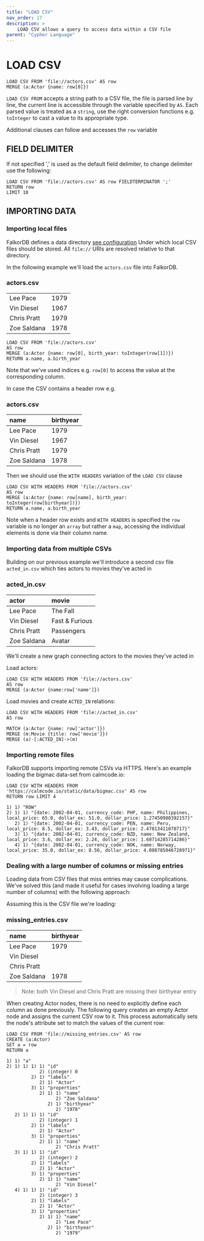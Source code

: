 ```yaml
---
title: "LOAD CSV"
nav_order: 17
description: >
    LOAD CSV allows a query to access data within a CSV file
parent: "Cypher Language"
---
```


# LOAD CSV

```cypher
LOAD CSV FROM 'file://actors.csv' AS row
MERGE (a:Actor {name: row[0]})
```

`LOAD CSV FROM` accepts a string path to a CSV file,
the file is parsed line by line, the current line is accessible through the 
variable specified by `AS`. Each parsed value is treated as a `string`, use
the right conversion functions e.g. `toInteger` to cast a value to its
appropriate type.

Additional clauses can follow and accesses the `row` variable

## FIELD DELIMITER

If not specified ',' is used as the default field delimiter,
to change delimiter use the following:

```cypher
LOAD CSV FROM 'file://actors.csv' AS row FIELDTERMINATOR ';'
RETURN row
LIMIT 10
```

## IMPORTING DATA

### Importing local files

FalkorDB defines a data directory [see configuration](../configuration#import_folder)
Under which local CSV files should be stored. All `file://` URIs are resolved
relative to that directory.

In the following example we'll load the `actors.csv` file into FalkorDB.

### actors.csv

|                |           |
| ---------------|-----------|
| Lee Pace       | 1979      | 
| Vin Diesel     | 1967      |
| Chris Pratt    | 1979      |
| Zoe Saldana    | 1978      |

```cypher
LOAD CSV FROM 'file://actors.csv'
AS row
MERGE (a:Actor {name: row[0], birth_year: toInteger(row[1])})
RETURN a.name, a.birth_year
```

Note that we've used indices e.g. `row[0]` to access the value at the corresponding
column.

In case the CSV contains a header row e.g.

### actors.csv

| name           | birthyear |
| :--------------| :---------|
| Lee Pace       | 1979      | 
| Vin Diesel     | 1967      |
| Chris Pratt    | 1979      |
| Zoe Saldana    | 1978      |

Then we should use the `WITH HEADERS` variation of the `LOAD CSV` clause

```cypher
LOAD CSV WITH HEADERS FROM 'file://actors.csv'
AS row
MERGE (a:Actor {name: row[name], birth_year: toInteger(row[birthyear])})
RETURN a.name, a.birth_year
```

Note when a header row exists and `WITH HEADERS` is specified the `row` variable
is no longer an `array` but rather a `map`, accessing the individual elements
is done via their column name.


### Importing data from multiple CSVs

Building on our previous example we'll introduce a second csv file `acted_in.csv`
which ties actors to movies they've acted in


### acted_in.csv

| actor          | movie          |
| :--------------| :--------------|
| Lee Pace       | The Fall       | 
| Vin Diesel     | Fast & Furious |
| Chris Pratt    | Passengers     |
| Zoe Saldana    | Avatar         |


We'll create a new graph connecting actors to the movies they've acted in

Load actors:

```cypher
LOAD CSV WITH HEADERS FROM 'file://actors.csv'
AS row
MERGE (a:Actor {name:row['name']})
```

Load movies and create `ACTED_IN` relations:

```cypher
LOAD CSV WITH HEADERS FROM 'file://acted_in.csv'
AS row

MATCH (a:Actor {name: row['actor']})
MERGE (m:Movie {title: row['movie']})
MERGE (a)-[:ACTED_IN]->(m)
```

### Importing remote files

FalkorDB supports importing remote CSVs via HTTPS.
Here's an example loading the bigmac data-set from calmcode.io:

```cypher
LOAD CSV WITH HEADERS FROM 'https://calmcode.io/static/data/bigmac.csv' AS row
RETURN row LIMIT 4

1) 1) "ROW"
2) 1) 1) "{date: 2002-04-01, currency_code: PHP, name: Philippines, local_price: 65.0, dollar_ex: 51.0, dollar_price: 1.27450980392157}"
   2) 1) "{date: 2002-04-01, currency_code: PEN, name: Peru, local_price: 8.5, dollar_ex: 3.43, dollar_price: 2.47813411078717}"
   3) 1) "{date: 2002-04-01, currency_code: NZD, name: New Zealand, local_price: 3.6, dollar_ex: 2.24, dollar_price: 1.60714285714286}"
   4) 1) "{date: 2002-04-01, currency_code: NOK, name: Norway, local_price: 35.0, dollar_ex: 8.56, dollar_price: 4.088785046728971}"
```

### Dealing with a large number of columns or missing entries

Loading data from CSV files that miss entries may cause complications.
We've solved this (and made it useful for cases involving loading a large number of columns)
with the following approach:

Assuming this is the CSV file we're loading:


### missing_entries.csv

| name           | birthyear |
| :--------------| :---------|
| Lee Pace       | 1979      |
| Vin Diesel     |           |
| Chris Pratt    |           |
| Zoe Saldana    | 1978      |

>Note: both Vin Diesel and Chris Pratt are missing their birthyear entry

When creating Actor nodes, there is no need to explicitly define each column as done previously.
The following query creates an empty Actor node and assigns the current CSV row to it.
This process automatically sets the node's attribute set to match the values of the current row:

```cypher
LOAD CSV FROM 'file://missing_entries.csv' AS row
CREATE (a:Actor)
SET a = row
RETURN a

1) 1) "a"
2) 1) 1) 1) 1) "id"
            2) (integer) 0
         2) 1) "labels"
            2) 1) "Actor"
         3) 1) "properties"
            2) 1) 1) "name"
                  2) "Zoe Saldana"
               2) 1) "birthyear"
                  2) "1978"
   2) 1) 1) 1) "id"
            2) (integer) 1
         2) 1) "labels"
            2) 1) "Actor"
         3) 1) "properties"
            2) 1) 1) "name"
                  2) "Chris Pratt"
   3) 1) 1) 1) "id"
            2) (integer) 2
         2) 1) "labels"
            2) 1) "Actor"
         3) 1) "properties"
            2) 1) 1) "name"
                  2) "Vin Diesel"
   4) 1) 1) 1) "id"
            2) (integer) 3
         2) 1) "labels"
            2) 1) "Actor"
         3) 1) "properties"
            2) 1) 1) "name"
                  2) "Lee Pace"
               2) 1) "birthyear"
                  2) "1979"
```
